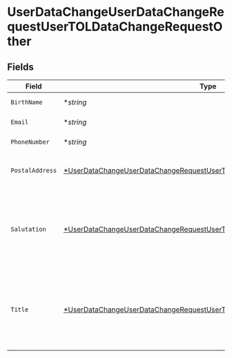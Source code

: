 # UserDataChangeUserDataChangeRequestUserTOLDataChangeRequestOther


## Fields

| Field                                                                                                                                                                                | Type                                                                                                                                                                                 | Required                                                                                                                                                                             | Description                                                                                                                                                                          |
| ------------------------------------------------------------------------------------------------------------------------------------------------------------------------------------ | ------------------------------------------------------------------------------------------------------------------------------------------------------------------------------------ | ------------------------------------------------------------------------------------------------------------------------------------------------------------------------------------ | ------------------------------------------------------------------------------------------------------------------------------------------------------------------------------------ |
| `BirthName`                                                                                                                                                                          | **string*                                                                                                                                                                            | :heavy_minus_sign:                                                                                                                                                                   | If applicable, birth name of the user.                                                                                                                                               |
| `Email`                                                                                                                                                                              | **string*                                                                                                                                                                            | :heavy_minus_sign:                                                                                                                                                                   | Email of the user. Must be a valid email address.                                                                                                                                    |
| `PhoneNumber`                                                                                                                                                                        | **string*                                                                                                                                                                            | :heavy_minus_sign:                                                                                                                                                                   | Phone number of the user. [Phone number E.164 format](https://en.wikipedia.org/wiki/E.164).                                                                                          |
| `PostalAddress`                                                                                                                                                                      | [*UserDataChangeUserDataChangeRequestUserTOLDataChangeRequestOtherAddress](../../models/operations/userdatachangeuserdatachangerequestusertoldatachangerequestotheraddress.md)       | :heavy_minus_sign:                                                                                                                                                                   | User postal address. Needs to be specified if different to the residential address, otherwise it is automatically populated.                                                         |
| `Salutation`                                                                                                                                                                         | [*UserDataChangeUserDataChangeRequestUserTOLDataChangeRequestOtherSalutation](../../models/operations/userdatachangeuserdatachangerequestusertoldatachangerequestothersalutation.md) | :heavy_minus_sign:                                                                                                                                                                   | Salutation of the user used in reports and statements.<br/>* (empty string) - <br/>* SALUTATION_MALE - <br/>* SALUTATION_FEMALE - <br/>* SALUTATION_FEMALE_MARRIED - <br/>* SALUTATION_DIVERSE -  |
| `Title`                                                                                                                                                                              | [*UserDataChangeUserDataChangeRequestUserTOLDataChangeRequestOtherTitle](../../models/operations/userdatachangeuserdatachangerequestusertoldatachangerequestothertitle.md)           | :heavy_minus_sign:                                                                                                                                                                   | Title of the user used in reports and statements.<br/>* (empty string) - <br/>* DR - Doctor<br/>* PROF - Professor<br/>* PROF_DR - <br/>* DIPL_ING - Graduate engineer (Diplom-Ingenieur)<br/>* MAGISTER -  |
